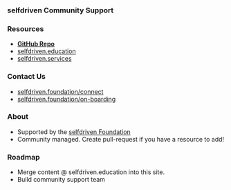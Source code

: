 ### selfdriven Community Support

### Resources
- [**GitHub Repo**](https://github.com/selfdriven-foundation/selfdriven-support)
- [selfdriven.education](https://selfdriven.education)
- [selfdriven.services](https://selfdriven.services)

### Contact Us
- [selfdriven.foundation/connect](https://selfdriven.foundation/connect)
- [selfdriven.foundation/on-boarding](https://selfdriven.foundation/on-boarding)

### About
- Supported by the [selfdriven Foundation](https://selfdriven.foundation)
- Community managed.  Create pull-request if you have a resource to add!

### Roadmap
- Merge content @ selfdriven.education into this site.
- Build community support team
